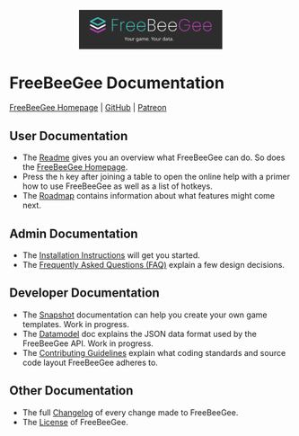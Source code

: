 <p align="center">
  <img width="256" src="FreeBeeGee-logo.svg">
</p>

# FreeBeeGee Documentation

[FreeBeeGee Homepage](https://freebeegee.org/) | [GitHub](https://github.com/ludus-leonis/FreeBeeGee) | [Patreon](https://www.patreon.com/LudusLeonis)

## User Documentation

* The [Readme](../README.md) gives you an overview what FreeBeeGee can do. So does the [FreeBeeGee Homepage](https://freebeegee.org/).
* Press the `h` key after joining a table to open the online help with a primer how to use FreeBeeGee as well as a list of hotkeys.
* The [Roadmap](roadmap.md) contains information about what features might come next.

## Admin Documentation

* The [Installation Instructions](INSTALL.md) will get you started.
* The [Frequently Asked Questions (FAQ)](FAQ.md) explain a few design decisions.

## Developer Documentation

* The [Snapshot](snapshots.md) documentation can help you create your own game templates. Work in progress.
* The [Datamodel](datamodel.md) doc explains the JSON data format used by the FreeBeeGee API. Work in progress.
* The [Contributing Guidelines](../CONTRIBUTING.md) explain what coding standards and source code layout FreeBeeGee adheres to.

## Other Documentation

* The full [Changelog](../CHANGELOG.md) of every change made to FreeBeeGee.
* The [License](../LICENSE.md) of FreeBeeGee.
